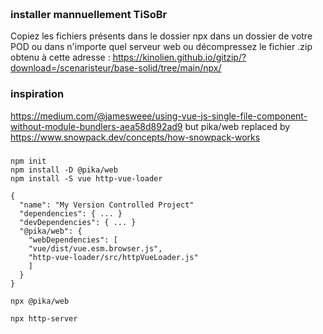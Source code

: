 ```


```



### installer mannuellement TiSoBr
Copiez les fichiers présents dans le dossier npx dans un dossier de votre POD ou dans n'importe quel serveur web
ou décompressez le fichier .zip obtenu à cette adresse :
https://kinolien.github.io/gitzip/?download=/scenaristeur/base-solid/tree/main/npx/


### inspiration
https://medium.com/@jamesweee/using-vue-js-single-file-component-without-module-bundlers-aea58d892ad9
but pika/web replaced by https://www.snowpack.dev/concepts/how-snowpack-works
###

```
npm init
npm install -D @pika/web
npm install -S vue http-vue-loader
```



```
{
  "name": "My Version Controlled Project"
  "dependencies": { ... }
  "devDependencies": { ... }
  "@pika/web": {
    "webDependencies": [
    "vue/dist/vue.esm.browser.js",
    "http-vue-loader/src/httpVueLoader.js"
    ]
  }
}
```


```
npx @pika/web
```


```
npx http-server
```

